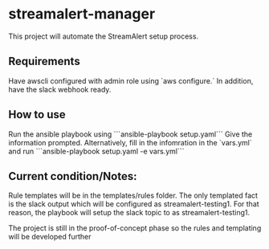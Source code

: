 # streamalert-manager
This project will automate the StreamAlert setup process. 

## Requirements
<p> Have awscli configured with admin role using `aws configure.` In addition, have the slack webhook ready. </p>

## How to use
<p> Run the ansible playbook using ```ansible-playbook setup.yaml``` Give the information prompted. Alternatively,
fill in the infomration in the `vars.yml` and run ```ansible-playbook setup.yaml -e vars.yml``` </p>

## Current condition/Notes:
<p> Rule templates will be in the templates/rules folder. The only templated fact is the slack output
 which will be configured as streamalert-testing1. For that reason, the playbook will setup the slack 
 topic to as streamalert-testing1.  </p>

<p> The project is still in the proof-of-concept phase so the rules and templating will be developed further </p>
